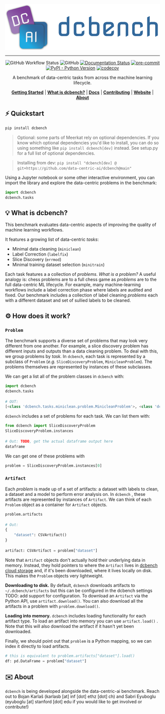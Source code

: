 
<div align="center">
    <img src="docs/assets/banner.png" height=150 alt="banner"/>

-----
![GitHub Workflow Status](https://img.shields.io/github/workflow/status/data-centric-ai/dcbench/CI)
![GitHub](https://img.shields.io/github/license/data-centric-ai/dcbench)
[![Documentation Status](https://readthedocs.org/projects/dcbench/badge/?version=latest)](https://dcbench.readthedocs.io/en/latest/?badge=latest)
[![pre-commit](https://img.shields.io/badge/pre--commit-enabled-brightgreen?logo=pre-commit&logoColor=white)](https://github.com/pre-commit/pre-commit)
[![PyPI - Python Version](https://img.shields.io/pypi/pyversions/dcbench)](https://pypi.org/project/dcbench/)
[![codecov](https://codecov.io/gh/data-centric-ai/dcbench/branch/main/graph/badge.svg?token=MOLQYUSYQU)](https://codecov.io/gh/data-centric-ai/dcbench)

A benchmark of data-centric tasks from across the machine learning lifecycle.

[**Getting Started**](#%EF%B8%8F-quickstart)
| [**What is dcbench?**](#-what-is-dcbench)
| [**Docs**](https://dcbench.readthedocs.io/en/latest/index.html)
| [**Contributing**](CONTRIBUTING.md)
| [**Website**](https://www.datacentricai.cc/)
| [**About**](#%EF%B8%8F-about)
</div>


## ⚡️ Quickstart

```bash
pip install dcbench
```
> Optional: some parts of Meerkat rely on optional dependencies. If you know which optional dependencies you'd like to install, you can do so using something like `pip install dcbench[dev]` instead. See setup.py for a full list of optional dependencies.

> Installing from dev: `pip install "dcbench[dev] @ git+https://github.com/data-centric-ai/dcbench@main"`

Using a Jupyter notebook or some other interactive environment, you can import the library 
and explore the data-centric problems in the benchmark:

```python
import dcbench
dcbench.tasks
```

## 💡 What is dcbench?
This benchmark evaluates data-centric aspects of improving the quality of machine learning workflows.

It features a growing list of data-centric *tasks*:

* Minimal data cleaning (`miniclean`)
* Label Correction (`labelfix`)
* Slice Discovery (`errmod`)
* Minimal training dataset selection (`minitrain`)

Each task features a a collection of *problems*. *What is a problem?* A useful analogy is: chess problems are to a full chess game as *problems* are to the full data-centric ML lifecycle. For example, many machine-learning workflows include a label correction phase where labels are audited and fixed. Our benchmark includes a collection of label cleaning *problems* each with a different dataset and set of sullied labels to be cleaned. 
## ⚙️ How does it work?
### `Problem`

The benchmark supports a diverse set of problems that may look very different from one another. For example, a slice discovery problem has different inputs and outputs than a data cleaning problem. To deal with this, we group problems by *task.*  In `dcbench`, each task is represented by a subclass of `Problem` (*e.g.* `SliceDiscoveryProblem`, `MinicleanProblem`). The problems themselves are represented by instances of these subclasses. 

We can get a list all of the problem classes  in `dcbench` with:

```python
import dcbench
dcbench.tasks

# OUT: 
[<class 'dcbench.tasks.miniclean.problem.MinicleanProblem'>, <class 'dcbench.tasks.slice.SliceDiscoveryProblem'>]
```

`dcbench` includes a set of problems for each task. We can list them with: 

```python
from dcbench import SliceDiscoveryProblem
SliceDiscoveryProblem.instances

# Out: TODO, get the actual dataframe output here 
dataframe
```

We can get one of these problems with 

```python
problem = SliceDiscoveryProblem.instances[0]
```

### `Artifact`

Each *problem* is made up of a set of artifacts: a dataset with labels to clean, a dataset and a model to perform error analysis on. In `dcbench` , these artifacts are represented by instances of `Artifact`. We can think of each `Problem` object as a container for `Artifact` objects. 

```python
problem.artifacts

# Out: 
{
	"dataset": CSVArtifact()
}

artifact: CSVArtifact = problem["dataset"]
```

Note that `Artifact` objects don't actually hold their underlying data in memory. Instead, they hold pointers to where the `Artifact` lives in [dcbench cloud storage](https://console.cloud.google.com/storage/browser/dcbench?authuser=1&project=hai-gcp-fine-grained&pageState=(%22StorageObjectListTable%22:(%22f%22:%22%255B%255D%22))&prefix=&forceOnObjectsSortingFiltering=false) and, if it's been downloaded,  where it lives locally on disk. This makes the `Problem` objects very lightweight.  

**Downloading to disk.** By default, `dcbench` downloads artifacts to `~/.dcbench/artifacts` but this can be configured in the dcbench settings TODO: add support for configuration. To download an `Artifact`  via the Python API, use `artifact.download()`. You can also download all the artifacts in a problem with `problem.download()`.

**Loading into memory.** `dcbench` includes loading functionality for each artifact type. To load an artifact into memory you can use `artifact.load()` . Note that this will also download the artifact if it hasn't yet been downloaded. 

Finally,  we should point out that `problem` is a Python mapping, so we can index it directly to load artifacts.  

```python
# this is equivalent to problem.artifacts["dataset"].load()
df: pd.DataFrame = problem["dataset"] 
```

## ✉️ About
`dcbench` is being developed alongside the data-centric-ai benchmark. Reach out to Bojan Karlaš (karlasb [at] inf [dot] ethz [dot] ch) and Sabri Eyuboglu (eyuboglu [at] stanford [dot] edu if you would like to get involved or contribute!)
